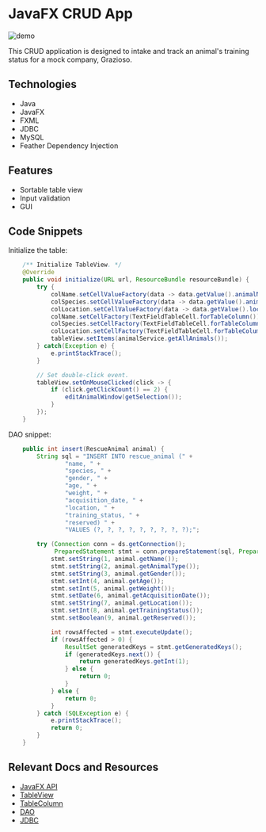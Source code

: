 # JavaFX CRUD App
![demo](https://github.com/dorian-adams/CRUD-Grazioso-JavaFX/blob/main/crud_demo.gif)

This CRUD application is designed to intake and track an animal's training status for a mock company, Grazioso.

## Technologies
* Java
* JavaFX
* FXML
* JDBC
* MySQL
* Feather Dependency Injection

## Features
* Sortable table view
* Input validation
* GUI

## Code Snippets
Initialize the table:

```Java
    /** Initialize TableView. */
    @Override
    public void initialize(URL url, ResourceBundle resourceBundle) {
        try {
            colName.setCellValueFactory(data -> data.getValue().animalNameProperty());
            colSpecies.setCellValueFactory(data -> data.getValue().animalSpeciesProperty());
            colLocation.setCellValueFactory(data -> data.getValue().locationProperty());
            colName.setCellFactory(TextFieldTableCell.forTableColumn());
            colSpecies.setCellFactory(TextFieldTableCell.forTableColumn());
            colLocation.setCellFactory(TextFieldTableCell.forTableColumn());
            tableView.setItems(animalService.getAllAnimals());
        } catch(Exception e) {
            e.printStackTrace();
        }

        // Set double-click event.
        tableView.setOnMouseClicked(click -> {
            if (click.getClickCount() == 2) {
                editAnimalWindow(getSelection());
            }
        });
    }
```

DAO snippet:

```Java
    public int insert(RescueAnimal animal) {
        String sql = "INSERT INTO rescue_animal (" +
                "name, " +
                "species, " +
                "gender, " +
                "age, " +
                "weight, " +
                "acquisition_date, " +
                "location, " +
                "training_status, " +
                "reserved) " +
                "VALUES (?, ?, ?, ?, ?, ?, ?, ?, ?);";

        try (Connection conn = ds.getConnection();
             PreparedStatement stmt = conn.prepareStatement(sql, PreparedStatement.RETURN_GENERATED_KEYS)) {
            stmt.setString(1, animal.getName());
            stmt.setString(2, animal.getAnimalType());
            stmt.setString(3, animal.getGender());
            stmt.setInt(4, animal.getAge());
            stmt.setInt(5, animal.getWeight());
            stmt.setDate(6, animal.getAcquisitionDate());
            stmt.setString(7, animal.getLocation());
            stmt.setInt(8, animal.getTrainingStatus());
            stmt.setBoolean(9, animal.getReserved());

            int rowsAffected = stmt.executeUpdate();
            if (rowsAffected > 0) {
                ResultSet generatedKeys = stmt.getGeneratedKeys();
                if (generatedKeys.next()) {
                    return generatedKeys.getInt(1);
                } else {
                    return 0;
                }
            } else {
                return 0;
            }
        } catch (SQLException e) {
            e.printStackTrace();
            return 0;
        }
    }
```

## Relevant Docs and Resources
* [JavaFX API](https://docs.oracle.com/javase/8/javafx/api/toc.htm)
* [TableView](https://docs.oracle.com/javase/8/javafx/api/javafx/scene/control/TableView.html)
* [TableColumn](https://docs.oracle.com/javase/8/javafx/api/javafx/scene/control/TableColumn.html)
* [DAO](https://www.oracle.com/java/technologies/data-access-object.html)
* [JDBC](https://docs.oracle.com/javase/tutorial/jdbc/basics/processingsqlstatements.html)
